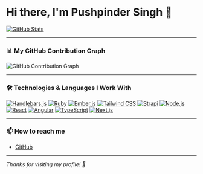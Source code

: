 # Hi there, I'm Pushpinder Singh 👋

[![GitHub Stats](https://github-readme-stats.vercel.app/api?username=pushpinder6805&show_icons=true&theme=radical&count_private=true)](https://github.com/pushpinder6805)

---

### 📊 My GitHub Contribution Graph

![GitHub Contribution Graph](https://github-readme-activity-graph.cyclic.app/graph?username=pushpinder6805&theme=react-dark&area=true)

---

### 🛠️ Technologies & Languages I Work With

[![Handlebars.js](https://img.shields.io/badge/-Handlebars-f0772b?style=for-the-badge&logo=handlebars-dot-js&logoColor=white)](https://handlebarsjs.com/) 
[![Ruby](https://img.shields.io/badge/-Ruby-cc342d?style=for-the-badge&logo=ruby&logoColor=white)](https://www.ruby-lang.org/) 
[![Ember.js](https://img.shields.io/badge/-Ember.js-e04e39?style=for-the-badge&logo=ember-dot-js&logoColor=white)](https://emberjs.com/) 
[![Tailwind CSS](https://img.shields.io/badge/-Tailwind_CSS-06b6d4?style=for-the-badge&logo=tailwind-css&logoColor=white)](https://tailwindcss.com/) 
[![Strapi](https://img.shields.io/badge/-Strapi-00d8ff?style=for-the-badge&logo=strapi&logoColor=white)](https://strapi.io/) 
[![Node.js](https://img.shields.io/badge/-Node.js-339933?style=for-the-badge&logo=node-dot-js&logoColor=white)](https://nodejs.org/) 
[![React](https://img.shields.io/badge/-React-61dafb?style=for-the-badge&logo=react&logoColor=black)](https://reactjs.org/) 
[![Angular](https://img.shields.io/badge/-Angular-d6002f?style=for-the-badge&logo=angular&logoColor=white)](https://angular.io/) 
[![TypeScript](https://img.shields.io/badge/-TypeScript-007acc?style=for-the-badge&logo=typescript&logoColor=white)](https://www.typescriptlang.org/) 
[![Next.js](https://img.shields.io/badge/-Next.js-000000?style=for-the-badge&logo=next-dot-js&logoColor=white)](https://nextjs.org/)

---

### 📫 How to reach me

- [GitHub](https://github.com/pushpinder6805)

---

*Thanks for visiting my profile! 🚀*
